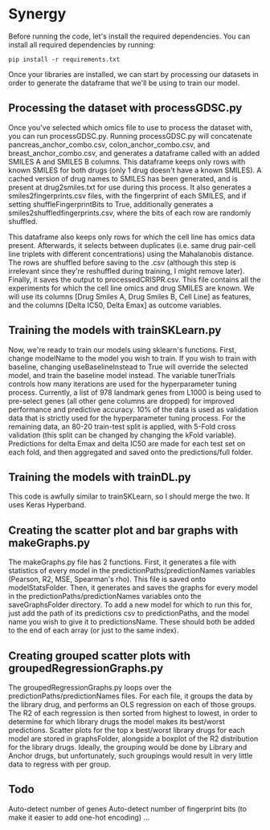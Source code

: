 # Synergy

Before running the code, let's install the required dependencies. You can install all required dependencies by running:

```
pip install -r requirements.txt
```

Once your libraries are installed, we can start by processing our datasets in order to generate the dataframe that we'll be using to train our model.


## Processing the dataset with processGDSC.py

Once you've selected which omics file to use to process the dataset with, you can run processGDSC.py.
Running processGDSC.py will concatenate pancreas_anchor_combo.csv, colon_anchor_combo.csv, and breast_anchor_combo.csv, and generates a dataframe called with an added SMILES A and SMILES B columns. 
This dataframe keeps only rows with known SMILES for both drugs (only 1 drug doesn't have a known SMILES). A cached version of drug names to SMILES has been generated, and is present at drug2smiles.txt for use during this process. It also generates a smiles2fingerprints.csv files, with the fingerprint of each SMILES, and if setting shuffleFingerprintBits to True, additionally generates a smiles2shuffledfingerprints.csv, where the bits of each row are randomly shuffled.

This dataframe also keeps only rows for which the cell line has omics data present.
Afterwards, it selects between duplicates (i.e. same drug pair-cell line triplets with different concentrations) using the Mahalanobis distance. The rows are shuffled before saving to the .csv (although this step is irrelevant since they're reshuffled during training, I might remove later).
Finally, it saves the output to processedCRISPR.csv. This file contains all the experiments for which the cell line omics and drug SMILES are known. We will use its columns [Drug Smiles A, Drug Smiles B, Cell Line] as features, and the columns [Delta IC50, Delta Emax] as outcome variables.

## Training the models with trainSKLearn.py

Now, we're ready to train our models using sklearn's functions. First, change modelName to the model you wish to train. If you wish to train with baseline, changing useBaselineInstead to True will override the selected model, and train the baseline model instead. The variable tunerTrials controls how many iterations are used for the hyperparameter tuning process. Currently, a list of 978 landmark genes from L1000 is being used to pre-select genes (all other gene columns are dropped) for improved performance and predictive accuracy.
10% of the data is used as validation data that is strictly used for the hyperparameter tuning process. For the remaining data, an 80-20 train-test split is applied, with 5-Fold cross validation (this split can be changed by changing the kFold variable). Predictions for delta Emax and delta IC50 are made for each test set on each fold, and then aggregated and saved onto the predictions/full folder.

## Training the models with trainDL.py

This code is awfully similar to trainSKLearn, so I should merge the two. It uses Keras Hyperband.


## Creating the scatter plot and bar graphs with makeGraphs.py

The makeGraphs.py file has 2 functions. First, it generates a file with statistics of every model in the predictionPaths/predictionNames variables (Pearson, R2, MSE, Spearman's rho). This file is saved onto modelStatsFolder.
Then, it generates and saves the graphs for every model in the predictionPaths/predictionNames variables onto the saveGraphsFolder directory.
To add a new model for which to run this for, just add the path of its predictions csv to predictionPaths, and the model name you wish to give it to predictionsName. These should both be added to the end of each array (or just to the same index).


## Creating grouped scatter plots with groupedRegressionGraphs.py

The groupedRegressionGraphs.py loops over the predictionPaths/predictionNames files. For each file, it groups the data by the library drug, and performs an OLS regression on each of those groups. The R2 of each regression is then sorted from highest to lowest, in order to determine for which library drugs the model makes its best/worst predictions. Scatter plots for the top x best/worst library drugs for each model are stored in graphsFolder, alongside a boxplot of the R2 distribution for the library drugs.
Ideally, the grouping would be done by Library and Anchor drugs, but unfortunately, such groupings would result in very little data to regress with per group.


## Todo

Auto-detect number of genes
Auto-detect number of fingerprint bits (to make it easier to add one-hot encoding)
...